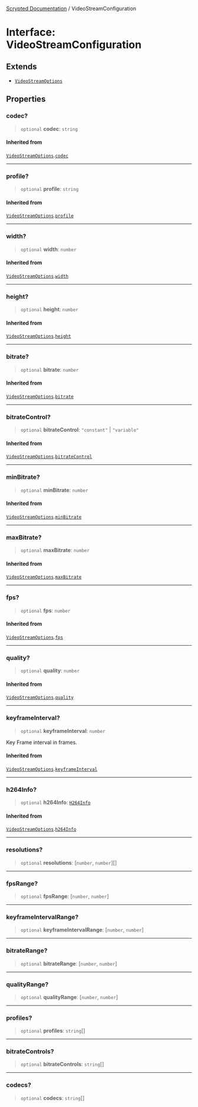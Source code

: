 [Scrypted Documentation](../globals.md) / VideoStreamConfiguration

# Interface: VideoStreamConfiguration

## Extends

- [`VideoStreamOptions`](VideoStreamOptions.md)

## Properties

### codec?

> `optional` **codec**: `string`

#### Inherited from

[`VideoStreamOptions`](VideoStreamOptions.md).[`codec`](VideoStreamOptions.md#codec)

***

### profile?

> `optional` **profile**: `string`

#### Inherited from

[`VideoStreamOptions`](VideoStreamOptions.md).[`profile`](VideoStreamOptions.md#profile)

***

### width?

> `optional` **width**: `number`

#### Inherited from

[`VideoStreamOptions`](VideoStreamOptions.md).[`width`](VideoStreamOptions.md#width)

***

### height?

> `optional` **height**: `number`

#### Inherited from

[`VideoStreamOptions`](VideoStreamOptions.md).[`height`](VideoStreamOptions.md#height)

***

### bitrate?

> `optional` **bitrate**: `number`

#### Inherited from

[`VideoStreamOptions`](VideoStreamOptions.md).[`bitrate`](VideoStreamOptions.md#bitrate)

***

### bitrateControl?

> `optional` **bitrateControl**: `"constant"` \| `"variable"`

#### Inherited from

[`VideoStreamOptions`](VideoStreamOptions.md).[`bitrateControl`](VideoStreamOptions.md#bitratecontrol)

***

### minBitrate?

> `optional` **minBitrate**: `number`

#### Inherited from

[`VideoStreamOptions`](VideoStreamOptions.md).[`minBitrate`](VideoStreamOptions.md#minbitrate)

***

### maxBitrate?

> `optional` **maxBitrate**: `number`

#### Inherited from

[`VideoStreamOptions`](VideoStreamOptions.md).[`maxBitrate`](VideoStreamOptions.md#maxbitrate)

***

### fps?

> `optional` **fps**: `number`

#### Inherited from

[`VideoStreamOptions`](VideoStreamOptions.md).[`fps`](VideoStreamOptions.md#fps)

***

### quality?

> `optional` **quality**: `number`

#### Inherited from

[`VideoStreamOptions`](VideoStreamOptions.md).[`quality`](VideoStreamOptions.md#quality)

***

### keyframeInterval?

> `optional` **keyframeInterval**: `number`

Key Frame interval in frames.

#### Inherited from

[`VideoStreamOptions`](VideoStreamOptions.md).[`keyframeInterval`](VideoStreamOptions.md#keyframeinterval)

***

### h264Info?

> `optional` **h264Info**: [`H264Info`](H264Info.md)

#### Inherited from

[`VideoStreamOptions`](VideoStreamOptions.md).[`h264Info`](VideoStreamOptions.md#h264info)

***

### resolutions?

> `optional` **resolutions**: [`number`, `number`][]

***

### fpsRange?

> `optional` **fpsRange**: [`number`, `number`]

***

### keyframeIntervalRange?

> `optional` **keyframeIntervalRange**: [`number`, `number`]

***

### bitrateRange?

> `optional` **bitrateRange**: [`number`, `number`]

***

### qualityRange?

> `optional` **qualityRange**: [`number`, `number`]

***

### profiles?

> `optional` **profiles**: `string`[]

***

### bitrateControls?

> `optional` **bitrateControls**: `string`[]

***

### codecs?

> `optional` **codecs**: `string`[]
